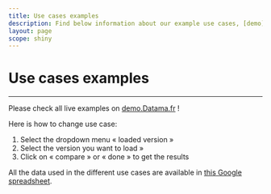 ```yaml
---
title: Use cases examples
description: Find below information about our example use cases, [demo](https://solutions.Datama.fr/) solution.
layout: page
scope: shiny
---
```

# Use cases examples

------------------

Please check all live examples on [demo.Datama.fr](http://solutions.Datama.fr/) !

Here is how to change use case:

1. Select the dropdown menu « loaded version »
2. Select the version you want to load »
3. Click on « compare » or « done » to get the results

All the data used in the different use cases are available in [this Google spreadsheet](https://docs.google.com/spreadsheets/d/1bNEeqm5CfpPmYPr_t4ff1xcJkSBKoVvwJd4vKB0sDzs/edit#gid=0).
